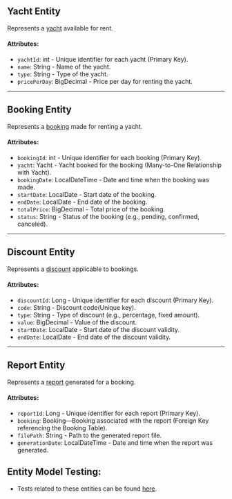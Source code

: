 ## Yacht Entity

Represents a [yacht](YachtEntityModel.java) available for rent.
#### Attributes:

- `yachtId`: int - Unique identifier for each yacht (Primary Key).
- `name`: String - Name of the yacht.
- `type`: String - Type of the yacht.
- `pricePerDay`: BigDecimal - Price per day for renting the yacht.

---

## Booking Entity

Represents a [booking](BookingEntityModel.java) made for renting a yacht.

#### Attributes:

- `bookingId`: int - Unique identifier for each booking (Primary Key).
- `yacht`: Yacht - Yacht booked for the booking (Many-to-One Relationship with Yacht).
- `bookingDate`: LocalDateTime - Date and time when the booking was made.
- `startDate`: LocalDate - Start date of the booking.
- `endDate`: LocalDate - End date of the booking.
- `totalPrice`: BigDecimal - Total price of the booking.
- `status`: String - Status of the booking (e.g., pending, confirmed, canceled).

---

## Discount Entity

Represents a [discount](DiscountEntityModel.java) applicable to bookings.

#### Attributes:

- `discountId`: Long - Unique identifier for each discount (Primary Key).
- `code`: String - Discount code(Unique key).
- `type`: String - Type of discount (e.g., percentage, fixed amount).
- `value`: BigDecimal - Value of the discount.
- `startDate`: LocalDate - Start date of the discount validity.
- `endDate`: LocalDate - End date of the discount validity.

---

## Report Entity

Represents a [report](ReportEntityModel.java) generated for a booking.

#### Attributes:

- `reportId`: Long - Unique identifier for each report (Primary Key).
- `booking`: Booking—Booking associated with the report (Foreign Key referencing the Booking Table).
- `filePath`: String - Path to the generated report file.
- `generationDate`: LocalDateTime - Date and time when the report was generated.

## Entity Model Testing:
- Tests related to these entities can be found [here](../../../../../../test/java/com/example/yachtbookingapp/model/EntityModelTest.java).